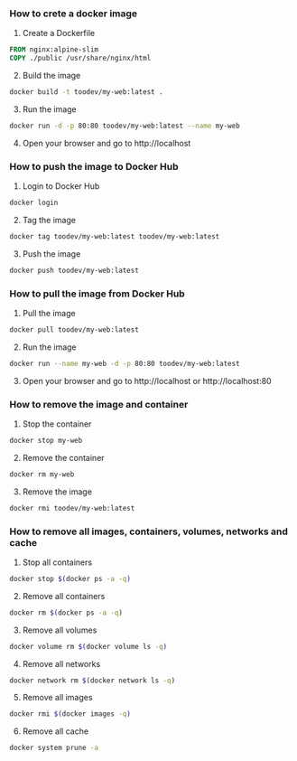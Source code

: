 ### How to crete a docker image
1. Create a Dockerfile
```Dockerfile
FROM nginx:alpine-slim
COPY ./public /usr/share/nginx/html
```

2. Build the image
```bash
docker build -t toodev/my-web:latest .
```
3. Run the image
```bash
docker run -d -p 80:80 toodev/my-web:latest --name my-web
```

4. Open your browser and go to http://localhost

### How to push the image to Docker Hub
1. Login to Docker Hub
```bash
docker login
```

2. Tag the image
```bash
docker tag toodev/my-web:latest toodev/my-web:latest
```

3. Push the image
```bash
docker push toodev/my-web:latest
```

### How to pull the image from Docker Hub
1. Pull the image
```bash
docker pull toodev/my-web:latest
```

2. Run the image
```bash
docker run --name my-web -d -p 80:80 toodev/my-web:latest 
```

3. Open your browser and go to http://localhost or http://localhost:80

### How to remove the image and container
1. Stop the container
```bash
docker stop my-web
```

2. Remove the container
```bash
docker rm my-web
```

3. Remove the image
```bash
docker rmi toodev/my-web:latest
```
### How to remove all images, containers, volumes, networks and cache
1. Stop all containers
```bash
docker stop $(docker ps -a -q)
```

2. Remove all containers
```bash
docker rm $(docker ps -a -q)
```

3. Remove all volumes
```bash
docker volume rm $(docker volume ls -q)
```

4. Remove all networks
```bash
docker network rm $(docker network ls -q)
```

5. Remove all images
```bash
docker rmi $(docker images -q)
```

6. Remove all cache
```bash
docker system prune -a
```



